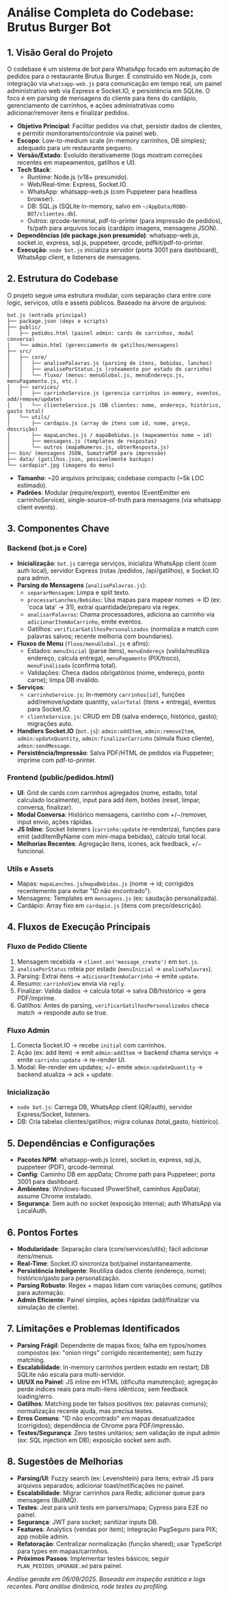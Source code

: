 # Análise Completa do Codebase: Brutus Burger Bot

## 1. Visão Geral do Projeto
O codebase é um sistema de bot para WhatsApp focado em automação de pedidos para o restaurante Brutus Burger. É construído em Node.js, com integração via `whatsapp-web.js` para comunicação em tempo real, um painel administrativo web via Express e Socket.IO, e persistência em SQLite. O foco é em parsing de mensagens do cliente para itens do cardápio, gerenciamento de carrinhos, e ações administrativas como adicionar/remover itens e finalizar pedidos.

- **Objetivo Principal**: Facilitar pedidos via chat, persistir dados de clientes, e permitir monitoramento/controle via painel web.
- **Escopo**: Low-to-medium scale (in-memory carrinhos, DB simples); adequado para um restaurante pequeno.
- **Versão/Estado**: Evoluído iterativamente (logs mostram correções recentes em mapeamentos, gatilhos e UI).
- **Tech Stack**:
  - Runtime: Node.js (v18+ presumido).
  - Web/Real-time: Express, Socket.IO.
  - WhatsApp: whatsapp-web.js (com Puppeteer para headless browser).
  - DB: SQL.js (SQLite in-memory, salvo em `~/AppData/ROBO-BOT/clientes.db`).
  - Outros: qrcode-terminal, pdf-to-printer (para impressão de pedidos), fs/path para arquivos locais (cardápio imagens, mensagens JSON).
- **Dependências (de package.json presumido)**: whatsapp-web.js, socket.io, express, sql.js, puppeteer, qrcode, pdfkit/pdf-to-printer.
- **Execução**: `node bot.js` inicializa servidor (porta 3001 para dashboard), WhatsApp client, e listeners de mensagens.

## 2. Estrutura do Codebase
O projeto segue uma estrutura modular, com separação clara entre core logic, serviços, utils e assets públicos. Baseado na árvore de arquivos:

```
bot.js (entrada principal)
├── package.json (deps e scripts)
├── public/
│   ├── pedidos.html (painel admin: cards de carrinhos, modal conversa)
│   └── admin.html (gerenciamento de gatilhos/mensagens)
├── src/
│   ├── core/
│   │   ├── analisePalavras.js (parsing de itens, bebidas, lanches)
│   │   ├── analisePorStatus.js (roteamento por estado do carrinho)
│   │   └── fluxo/ (menus: menuGlobal.js, menuEndereço.js, menuPagamento.js, etc.)
│   ├── services/
│   │   ├── carrinhoService.js (gerencia carrinhos in-memory, eventos, add/remove/update)
│   │   └── clienteService.js (DB clientes: nome, endereço, histórico, gasto total)
│   └── utils/
│       ├── cardapio.js (array de itens com id, nome, preço, descrição)
│       ├── mapaLanches.js / mapaBebidas.js (mapeamentos nome → id)
│       ├── mensagens.js (templates de respostas)
│       └── outros (mapaNumeros.js, obterResposta.js)
├── bin/ (mensagens JSON, SumatraPDF para impressão)
├── data/ (gatilhos.json, possivelmente backups)
└── cardapio*.jpg (imagens do menu)
```

- **Tamanho**: ~20 arquivos principais; codebase compacto (~5k LOC estimado).
- **Padrões**: Modular (require/export), eventos (EventEmitter em carrinhoService), single-source-of-truth para mensagens (via whatsapp client events).

## 3. Componentes Chave
### Backend (bot.js e Core)
- **Inicialização**: `bot.js` carrega serviços, inicializa WhatsApp client (com auth local), servidor Express (rotas /pedidos, /api/gatilhos), e Socket.IO para admin.
- **Parsing de Mensagens** (`analisePalavras.js`):
  - `separarMensagem`: Limpa e split texto.
  - `processarLanches/Bebidas`: Usa mapas para mapear nomes → ID (ex: 'coca lata' → 31), extrai quantidade/preparo via regex.
  - `analisarPalavras`: Chama processadores, adiciona ao carrinho via `adicionarItemAoCarrinho`, emite eventos.
  - Gatilhos: `verificarGatilhosPersonalizados` (normaliza e match com palavras salvos; recente melhoria com boundaries).
- **Fluxos de Menu** (`fluxo/menuGlobal.js` e afins):
  - Estados: `menuInicial` (parse itens), `menuEndereço` (valida/reutiliza endereço, calcula entrega), `menuPagamento` (PIX/troco), `menuFinalizado` (confirma total).
  - Validações: Checa dados obrigatórios (nome, endereço, ponto carne); limpa DB inválido.
- **Serviços**:
  - `carrinhoService.js`: In-memory `carrinhos[id]`, funções add/remove/update quantity, `valorTotal` (itens + entrega), eventos para Socket.IO.
  - `clienteService.js`: CRUD em DB (salva endereço, histórico, gasto); migrações auto.
- **Handlers Socket.IO** (`bot.js`): `admin:addItem`, `admin:removeItem`, `admin:updateQuantity`, `admin:finalizarCarrinho` (simula fluxo cliente), `admin:sendMessage`.
- **Persistência/Impressão**: Salva PDF/HTML de pedidos via Puppeteer; imprime com pdf-to-printer.

### Frontend (public/pedidos.html)
- **UI**: Grid de cards com carrinhos agregados (nome, estado, total calculado localmente), input para add item, botões (reset, limpar, conversa, finalizar).
- **Modal Conversa**: Histórico mensagens, carrinho com +/−/remover, input envio, ações rápidas.
- **JS Inline**: Socket listeners (`carrinho:update` re-renderiza), funções para emit (addItemByName com mini-mapa bebidas), cálculo total local.
- **Melhorias Recentes**: Agregação itens, ícones, ack feedback, +/− funcional.

### Utils e Assets
- Mapas: `mapaLanches.js`/`mapaBebidas.js` (nome → id; corrigidos recentemente para evitar "ID não encontrado").
- Mensagens: Templates em `mensagens.js` (ex: saudação personalizada).
- Cardápio: Array fixo em `cardapio.js` (itens com preço/descrição).

## 4. Fluxos de Execução Principais
### Fluxo de Pedido Cliente
1. Mensagem recebida → `client.on('message_create')` em `bot.js`.
2. `analisePorStatus` roteia por estado (`menuInicial` → `analisePalavras`).
3. Parsing: Extrai itens → `adicionarItemAoCarrinho` → emite `update`.
4. Resumo: `carrinhoView` envia via `reply`.
5. Finalizar: Valida dados → calcula total → salva DB/histórico → gera PDF/imprime.
6. Gatilhos: Antes de parsing, `verificarGatilhosPersonalizados` checa match → responde auto se true.

### Fluxo Admin
1. Conecta Socket.IO → recebe `initial` com carrinhos.
2. Ação (ex: add item) → emit `admin:addItem` → backend chama serviço → emite `carrinho:update` → re-render UI.
3. Modal: Re-render em updates; +/− emite `admin:updateQuantity` → backend atualiza → ack + update.

### Inicialização
- `node bot.js`: Carrega DB, WhatsApp client (QR/auth), servidor Express/Socket, listeners.
- DB: Cria tabelas clientes/gatilhos; migra colunas (total_gasto, histórico).

## 5. Dependências e Configurações
- **Pacotes NPM**: whatsapp-web.js (core), socket.io, express, sql.js, puppeteer (PDF), qrcode-terminal.
- **Config**: Caminho DB em appData; Chrome path para Puppeteer; porta 3001 para dashboard.
- **Ambientes**: Windows-focused (PowerShell, caminhos AppData); assume Chrome instalado.
- **Segurança**: Sem auth no socket (exposição interna); auth WhatsApp via LocalAuth.

## 6. Pontos Fortes
- **Modularidade**: Separação clara (core/services/utils); fácil adicionar itens/menus.
- **Real-Time**: Socket.IO sincroniza bot/painel instantaneamente.
- **Persistência Inteligente**: Reutiliza dados cliente (endereço, nome); histórico/gasto para personalização.
- **Parsing Robusto**: Regex + mapas lidam com variações comuns; gatilhos para automação.
- **Admin Eficiente**: Painel simples, ações rápidas (add/finalizar via simulação de cliente).

## 7. Limitações e Problemas Identificados
- **Parsing Frágil**: Dependente de mapas fixos; falha em typos/nomes compostos (ex: "onion rings" corrigido recentemente); sem fuzzy matching.
- **Escalabilidade**: In-memory carrinhos perdem estado em restart; DB SQLite não escala para multi-servidor.
- **UI/UX no Painel**: JS inline em HTML (dificulta manutenção); agregação perde índices reais para multi-itens idênticos; sem feedback loading/erro.
- **Gatilhos**: Matching pode ter falsos positivos (ex: palavras comuns); normalização recente ajuda, mas precisa testes.
- **Erros Comuns**: "ID não encontrado" em mapas desatualizados (corrigidos); dependência de Chrome para PDF/impressão.
- **Testes/Segurança**: Zero testes unitários; sem validação de input admin (ex: SQL injection em DB); exposição socket sem auth.

## 8. Sugestões de Melhorias
- **Parsing/UI**: Fuzzy search (ex: Levenshtein) para itens; extrair JS para arquivos separados; adicionar toast/notificações no painel.
- **Escalabilidade**: Migrar carrinhos para Redis; adicionar queue para mensagens (BullMQ).
- **Testes**: Jest para unit tests em parsers/mapa; Cypress para E2E no painel.
- **Segurança**: JWT para socket; sanitizar inputs DB.
- **Features**: Analytics (vendas por item); integração PagSeguro para PIX; app mobile admin.
- **Refatoração**: Centralizar normalização (função shared); usar TypeScript para types em mapas/carrinhos.
- **Próximos Passos**: Implementar testes básicos; seguir `PLAN_PEDIDOS_UPGRADE.md` para painel.

*Análise gerada em 06/09/2025. Baseada em inspeção estática e logs recentes. Para análise dinâmica, rode testes ou profiling.*
